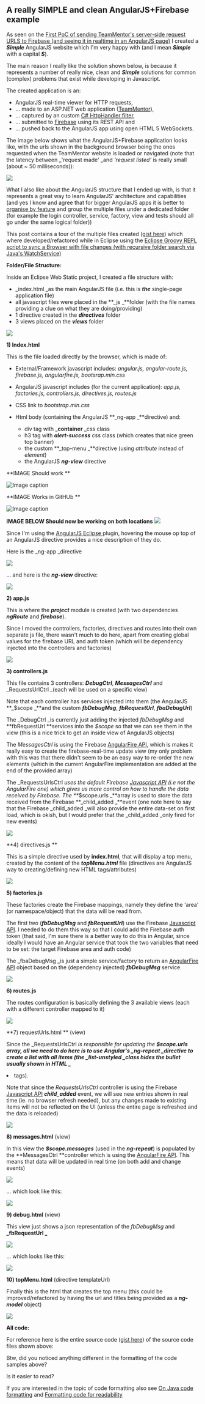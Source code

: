 ##  A really SIMPLE and clean AngularJS+Firebase example 

As seen on the [First PoC of sending TeamMentor's server-side request URLS to Firebase (and seeing it in realtime in an AngularJS page)](http://blog.diniscruz.com/2014/02/first-poc-of-sending-teammentors-server.html) I created a **_Simple_** AngularJS website which I'm very happy with (and I mean **_Simple_** with a capital **_S_**).

The main reason I really like the solution shown below, is because it represents a number of really nice, clean and **_Simple_** solutions for common (complex) problems that exist while developing in Javascript.

The created application is an:  

  * AngularJS real-time viewer for HTTP requests, 
  * ... made to an ASP.NET web application ([TeamMentor](https://teammentor.net/)),  
  * ... captured by an custom [C# HttpHandler filter](http://blog.diniscruz.com/2014/02/first-poc-of-sending-teammentors-server.html), 
  * ... submitted to [Firebase](https://www.firebase.com/) using its REST API and 
  * ... pushed back to the AngularJS app using open HTML 5 WebSockets.
  
The image below shows what the AngularJS+Firebase application looks like, with the urls shown in the background browser being the ones requested when the TeamMentor website is loaded or navigated (note that the latency between _'request made' _and _'request listed'_ is really small (about ~ 50 milliseconds)):

[![](/images/Screen_Shot_2014-02-27_at_15_18_09.png)](http://3.bp.blogspot.com/-5Jc2D542iiI/Uw-YkrV9KFI/AAAAAAAAH8c/2m3tgM0alO8/s1600/Screen+Shot+2014-02-27+at+15.18.09.png)

What I also like about the AngularJS structure that I ended up with, is that it represents a great way to learn AngularJS' architecture and capabilities (and yes I know and agree that for bigger AngularJS apps it is better to [organise by feature](http://organizate%20by%20feature%20tech.pro/tutorial/1699/building-large-apps-with-angularjs) and group the multiple files under a dedicated folder (for example the login controller, service, factory, view and tests should all go under the same logical folder))

This post contains a tour of the multiple files created ([gist here](https://gist.github.com/DinisCruz-Dev/9254258)) which where developed/refactored while in Eclipse using the [Eclipse Groovy REPL script to sync a Browser with file changes (with recursive folder search via Java's WatchService)](http://blog.diniscruz.com/2014/02/eclipse-groovy-repl-script-to-sync.html) 

**Folder/File Structure:**

Inside an Eclipse Web Static project, I created a file structure with:

  * _index.html _as the main AngularJS file (i.e. this is **_the_** single-page application file)
  * all javascript files were placed in the **_js _**folder (with the file names providing a clue on what they are doing/providing)
  * 1 directive created in the **_directives_** folder
  * 3 views placed on the **_views_** folder

[![](/images/Screen_Shot_2014-02-28_at_15_26_17.png)](http://3.bp.blogspot.com/-dED4MI9_O74/UxCqtb5ZGSI/AAAAAAAAH-Q/DGA5LJY1-YQ/s1600/Screen+Shot+2014-02-28+at+15.26.17.png)

**1) Index.html**

This is the file loaded directly by the browser, which is made of:  

  * External/Framework javascript includes: _angular.js, angular-route.js, firebase.js, angularfire.js, bootsrap.min.css_
  * AngularJS javascript includes (for the current application): _app.js, factories.js, controllers.js, directives.js, routes.js_
  * CSS link to _bootstrap.min.css_
  * Html body (containing the AngularJS **_ng-app _**directive) and:

    * div tag with _**container** _css class
    * h3 tag with **_alert-success_** css class (which creates that nice green top banner)
    * the custom **_top-menu _**directive (using _attribute_ instead of _element_)
    * the AngularJS **_ng-view_** directive   

**IMAGE Should work **

![Image caption](/manuscript/C1-Using_AngularJS/images/Screen_Shot_2014-02-28_at_15_39_06.png)

**IMAGE Works in GitHUb **

![Image caption](images/Screen_Shot_2014-02-28_at_15_39_06.png)

**IMAGE BELOW Should now be working on both locations**
[![](/images/Screen_Shot_2014-02-28_at_15_39_06.png)](http://2.bp.blogspot.com/-02DQ1JWslzU/UxCtuxj2ouI/AAAAAAAAH-w/_i76xoHTOaY/s1600/Screen+Shot+2014-02-28+at+15.39.06.png)

Since I'm using the [AngularJS Eclipse ](https://github.com/angelozerr/angularjs-eclipse)plugin, hovering the mouse op top of an AngularJS directive provides a nice description of they do.

Here is the _ng-app _directive  

[![](images/Screen_Shot_2014-02-28_at_15_34_44.png)](http://4.bp.blogspot.com/-KAFTOjjtJn4/UxCtvHnyYII/AAAAAAAAH-s/ycXBbB4EN-A/s1600/Screen+Shot+2014-02-28+at+15.34.44.png)
  
... and here is the **_ng-view_** directive:

[![](images/Screen_Shot_2014-02-28_at_15_35_11.png)](http://4.bp.blogspot.com/-zFI_4x2IdmY/UxCtu3jz1hI/AAAAAAAAH-k/OuvOyPgnWJ4/s1600/Screen+Shot+2014-02-28+at+15.35.11.png)

**2) app.js**

This is where the **_project_** module is created (with two dependencies **_ngRoute_** and **_firebase_**).

Since I moved the controllers, factories, directives and routes into their own separate js file, there wasn't much to do here, apart from creating global values for the firebase URL and auth token (which will be dependency injected into the controllers and factories)

[![](images/Screen_Shot_2014-02-28_at_14_37_26.png)](http://2.bp.blogspot.com/-T4eF4kwjfMk/UxCnuxa62LI/AAAAAAAAH80/SuBoLFEIyZg/s1600/Screen+Shot+2014-02-28+at+14.37.26.png)

  
**3) controllers.js**

This file contains 3 controllers: **_DebugCtrl_**, **_MessagesCtrl_** and _RequestsUrlCtrl _(each will be used on a specific view)

Note that each controller has services injected into them (the AngularJS **_$scope _**and the custom **_fbDebugMsg_**, **_fbRequestUrl_**, **_fbaDebugUrl_**)

The _DebugCtrl _is currently just adding the injected _fbDebugMsg_ and **fbRequestUrl **services into the _$scope_ so that we can see them in the view (this is a nice trick to get an inside view of AngularJS objects)

The _MessagesCtrl_ is using the Firebase [AngularFire API](https://www.firebase.com/docs/angular/reference.html), which is makes it really easy to create the firebase-real-time update view (my only problem with this was that there didn't seem to be an easy way to re-order the new elements (which in the current AngularFire implementation are added at the end of the provided array)

The _RequestsUrlsCtrl _uses the default Firebase [Javascript API](https://www.firebase.com/docs/javascript/firebase/index.html) (i.e not the AngularFire one) which gives us more control on how to handle the data received by Firebase. The **_$scope.urls _**array is used to store the data received from the Firebase **_child_added _**event (one note here to say that the  Firebase _child_added _will also provide the entire data-set on first load, which is okish, but I would prefer that the _child_added _only fired for new events)

[![](images/Screen_Shot_2014-02-28_at_14_37_49.png)](http://1.bp.blogspot.com/-5p0VQM31WjM/UxCnvLlwgnI/AAAAAAAAH9E/XvON03wnIaA/s1600/Screen+Shot+2014-02-28+at+14.37.49.png)

  
**4) directives.js **

This is a simple directive used by **index.html**, that will display a top menu, created by the content of the **_topMenu.html_** file (directives are AngularJS way to creating/defining new HTML tags/attributes)

[![](images/Screen_Shot_2014-02-28_at_15_05_21.png)](http://4.bp.blogspot.com/-xrpDJoaPdRs/UxCnvdgwLSI/AAAAAAAAH9I/e7l0lnPzLBc/s1600/Screen+Shot+2014-02-28+at+15.05.21.png)

  
**5) factories.js**

These factories create the Firebase mappings, namely they define the 'area' (or namespace/object) that the data will be read from.

The first two (**_fbDebugMsg_** and **_fbRequestUrl_**) use the Firebase [Javascript API](https://www.firebase.com/docs/javascript/firebase/index.html). I needed to do them this way so that I could add the Firebase auth token (that said, I'm sure there is a better way to do this in Angular, since ideally I would have an Angular service that took the two variables that need to be set: the target Firebase area and auth code)

The _fbaDebugMsg _is just a simple service/factory to return an [AngularFire API](https://www.firebase.com/docs/angular/reference.html) object based on the (dependency injected) **_fbDebugMsg_** service

[![](images/Screen_Shot_2014-02-28_at_15_08_46.png)](http://3.bp.blogspot.com/-Estg09g_WN4/UxCnyaw5hlI/AAAAAAAAH-A/UXM9jcvuvnI/s1600/Screen+Shot+2014-02-28+at+15.08.46.png)

  
**6) routes.js**

The routes configuration is basically defining the 3 available views (each with a different controller mapped to it)

[![](images/Screen_Shot_2014-02-28_at_15_11_56.png)](http://3.bp.blogspot.com/-FWzoymDPlnM/UxCnwDRiZKI/AAAAAAAAH9g/JhK_ZXt_bxI/s1600/Screen+Shot+2014-02-28+at+15.11.56.png)

  
**7) requestUrls.html ** (view)

Since the _RequestsUrlsCtrl _is responsible for updating the **$scope.urls **array, all we need to do here is to use Angular's _ng-repeat _directive to create a list with all items (the _list-unstyled _class hides the bullet usually shown in HTML _**<li>**_ tags).

Note that since the _RequestsUrlsCtrl_ controller is using the Firebase [Javascript API](https://www.firebase.com/docs/javascript/firebase/index.html) **_child_added_** event, we will see new entries shown in real time (ie. no browser refresh needed), but any changes made to existing items will not be reflected on the UI (unless the entire page is refreshed and the data is reloaded)

[![](images/Screen_Shot_2014-02-28_at_15_12_19.png)](http://4.bp.blogspot.com/-xQBhi4M2YdQ/UxCnwagoEaI/AAAAAAAAH9c/HZzvX_dFP9o/s1600/Screen+Shot+2014-02-28+at+15.12.19.png)

**8) messages.html** (view)

In this view the **_$scope.messages_** (used in the **_ng-repeat_**) is populated by the **MessagesCtrl **controller which is using the [AngularFire API](https://www.firebase.com/docs/angular/reference.html). This means that data will be updated in real time (on both add and change events)

[![](images/Screen_Shot_2014-02-28_at_15_12_45.png)](http://1.bp.blogspot.com/-whyNqCTjIq8/UxCnxGfuLMI/AAAAAAAAH9k/n3UymP0_GcU/s1600/Screen+Shot+2014-02-28+at+15.12.45.png)

... which look like this:

[![](images/Screen_Shot_2014-02-28_at_16_48_10.png)](http://4.bp.blogspot.com/-lfBATESRCKU/UxC-V4k84KI/AAAAAAAAH_E/_sbA8bP0sOI/s1600/Screen+Shot+2014-02-28+at+16.48.10.png)

**9) debug.html** (view)

This view just shows a json representation of the _fbDebugMsg_ and **_fbRequestUrl _**

[![](images/Screen_Shot_2014-02-28_at_15_13_12.png)](http://2.bp.blogspot.com/-Zuqy06nuPoQ/UxCnxoOIDVI/AAAAAAAAH94/-eGH_7EQmlo/s1600/Screen+Shot+2014-02-28+at+15.13.12.png)

... which looks like this:

[![](images/Screen_Shot_2014-02-28_at_16_48_29.png)](http://3.bp.blogspot.com/-ePacY5sc3o4/UxC-PsPbz5I/AAAAAAAAH-8/xP4YRrm96iI/s1600/Screen+Shot+2014-02-28+at+16.48.29.png)
  
**10) topMenu.html** (directive templateUrl)

Finally this is the html that creates the top menu (this could be improved/refactored by having the url and titles being provided as a **_ng-model_** object)

[![](images/Screen_Shot_2014-02-28_at_15_13_36.png)](http://3.bp.blogspot.com/-MQ8pL-Kn-2U/UxCnxuPslFI/AAAAAAAAH90/10r373QzReY/s1600/Screen+Shot+2014-02-28+at+15.13.36.png)

**All code:**

For reference here is the entire source code ([gist here](https://gist.github.com/DinisCruz-Dev/9254258)) of the source code files shown above:


Btw, did you noticed anything different in the formatting of the code samples above? 

Is it easier to read? 

If you are interested in the topic of code formatting also see [On Java code formatting](http://blog.diniscruz.com/2014/01/on-java-code-formating.html)  and [Formatting code for readability](http://blog.diniscruz.com/2012/11/formatting-code-for-readability.html)
